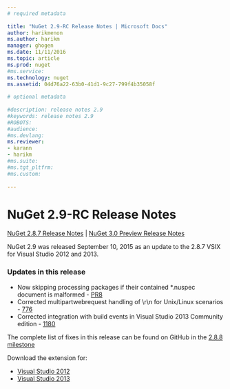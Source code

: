 ```yaml
--- 
# required metadata 
 
title: "NuGet 2.9-RC Release Notes | Microsoft Docs" 
author: harikmenon
ms.author: harikm 
manager: ghogen 
ms.date: 11/11/2016 
ms.topic: article 
ms.prod: nuget 
#ms.service: 
ms.technology: nuget 
ms.assetid: 04d76a22-63b0-41d1-9c27-799f4b35058f 
 
# optional metadata 
 
#description: release notes 2.9
#keywords: release notes 2.9
#ROBOTS: 
#audience: 
#ms.devlang: 
ms.reviewer:  
- karann 
- harikm 
#ms.suite:  
#ms.tgt_pltfrm: 
#ms.custom: 
 
---
```

# NuGet 2.9-RC Release Notes

[NuGet 2.8.7 Release Notes](../nuget/release-notes/nuget-2.8.7.md) | [NuGet 3.0 Preview Release Notes](../nuget/release-notes/nuget-3.0-preview.md)

NuGet 2.9 was released September 10, 2015 as an update to the 2.8.7 VSIX for Visual Studio 2012 and 2013.  

### Updates in this release

* Now skipping processing packages if their contained *.nuspec document is malformed - [PR8](https://github.com/NuGet/NuGet2/pull/8)
* Corrected multipartwebrequest handling of \r\n for Unix/Linux scenarios - [776](https://github.com/NuGet/Home/issues/776) 
* Corrected integration with build events in Visual Studio 2013 Community edition - [1180](https://github.com/NuGet/Home/issues/1180)


The complete list of fixes in this release can be found on GitHub in the [2.8.8 milestone](https://github.com/NuGet/Home/issues?q=milestone%3A2.8.8+is%3Aclosed)

Download the extension for: 

* [Visual Studio 2012](https://dist.nuget.org/visualstudio-2012-vsix/v2.9-rc/NuGet.Tools.vsix)
* [Visual Studio 2013](https://dist.nuget.org/visualstudio-2013-vsix/v2.9-rc/NuGet.Tools.vsix)

  
